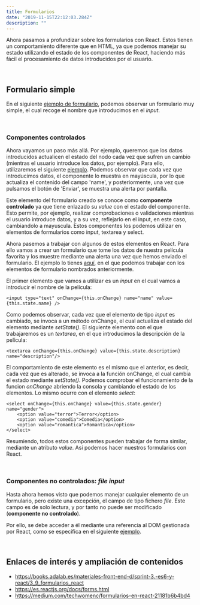 ```yaml
---
title: Formularios
date: "2019-11-15T22:12:03.284Z"
description: ""
---
```

Ahora pasamos a profundizar sobre los formularios con React. Estos tienen un comportamiento diferente que en HTML, ya que podemos manejar su estado utilizando el estado de los componentes de React, haciendo más fácil el procesamiento de datos introducidos por el usuario.


&nbsp;
## Formulario simple

En el siguiente [ejemplo de formulario][ejemplo1], podemos observar un formulario muy simple, el cual recoge el nombre que introducimos en el *input*.


&nbsp;
### Componentes controlados

Ahora vayamos un paso más allá. Por ejemplo, queremos que los datos introducidos actualicen el estado del nodo cada vez que sufren un cambio (mientras el usuario introduce los datos, por ejemplo). Para ello, utilizaremos el siguiente [ejemplo][ejemplo2]. Podemos observar que cada vez que introducimos datos, el componente lo muestra en mayúscula, por lo que actualiza el contenido del campo 'name', y posteriormente, una vez que pulsamos el botón de 'Enviar', se muestra una alerta por pantalla.

Este elemento del formulario creado se conoce como **componente controlado** ya que tiene enlazado su *value* con el estado del componente. Esto permite, por ejemplo, realizar comprobaciones o validaciones mientras el usuario introduce datos, y a su vez, reflejarlo en el input, en este caso, cambiandolo a mayuscula. Estos componentes los podemos utilizar en elementos de formularios como input, textarea y select.

Ahora pasemos a trabajar con algunos de estos elementos en React. Para ello vamos a crear un formulario que tome los datos de nuestra película favorita y los muestre mediante una alerta una vez que hemos enviado el formulario. El ejemplo lo tienes [aquí][ejemplo4], en el que podemos trabajar con los elementos de formulario nombrados anteriormente. 

El primer elemento que vamos a utilizar es un *input* en el cual vamos a introducir el nombre de la película:
~~~
<input type="text" onChange={this.onChange} name="name" value={this.state.name} />
~~~
Como podemos observar, cada vez que el elemento de tipo *input* es cambiado, se invoca a un método onChange, el cual actualiza el estado del elemento mediante *setState()*. El siguiente elemento con el que trabajaremos es un *textarea*, en el que introducimos la descripción de la película:

~~~
<textarea onChange={this.onChange} value={this.state.description} name="description"/>
~~~
El comportamiento de este elemento es el mismo que el anterior, es decir, cada vez que es alterado, se invoca a la función onChange, el cual cambia el estado mediante *setState()*. Podemos comprobar el funcionamiento de la funcion *onChange* abriendo la consola y cambiando el estado de los elementos. Lo mismo ocurre con el elemento *select*:

~~~
<select onChange={this.onChange} value={this.state.gender} name="gender">
    <option value="terror">Terror</option>
    <option value="comedia">Comedia</option>
    <option value="romantica">Romantica</option>
</select>
~~~
Resumiendo, todos estos componentes pueden trabajar de forma similar, mediante un atributo *value*. Así podemos hacer nuestros formularios con React.


&nbsp;
### Componentes no controlados: *file input*

Hasta ahora hemos visto que podemos manejar cualquier elemento de un formulario, pero existe una excepción, el campo de tipo fichero *file*. Este campo es de solo lectura, y por tanto no puede ser modificado (**componente no controlado**).

Por ello, se debe acceder a él mediante una referencia al DOM gestionada por React, como se especifica en el siguiente [ejemplo][ejemplo3].


&nbsp;
## Enlaces de interés y ampliación de contenidos

- <https://books.adalab.es/materiales-front-end-d/sprint-3.-es6-y-react/3_9_formularios_react>
- <https://es.reactjs.org/docs/forms.html>
- <https://medium.com/techwomenc/formularios-en-react-21181b6b4bd4>

[ejemplo1]: https://codepen.io/Javier_Herrero/pen/OJJQLgg?editors=0010
[ejemplo2]: https://codepen.io/Javier_Herrero/pen/bGGLbML?editors=0010
[ejemplo3]: https://codepen.io/Javier_Herrero/pen/PooQYyJ
[ejemplo4]: https://codepen.io/Javier_Herrero/pen/bGGzegQ?editors=0010